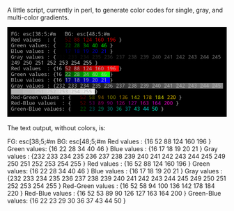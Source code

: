 A little script, currently in perl, to generate color codes for
single, gray, and multi-color gradients.

![ansigradients script output](ansigradients-img.png)

The text output, without colors, is:

FG: esc[38;5;#m   BG: esc[48;5;#m
Red values  : {16 52 88 124 160 196 }
Green values: {16 22 28 34 40 46 }
Blue values : {16 17 18 19 20 21 }
Gray values : {232 233 234 235 236 237 238 239 240 241 242 243 244 245 249 250 251 252 253 254 255 }
Red values  : {16 52 88 124 160 196 }
Green values: {16 22 28 34 40 46 }
Blue values : {16 17 18 19 20 21 }
Gray values : {232 233 234 235 236 237 238 239 240 241 242 243 244 245 249 250 251 252 253 254 255 }
Red-Green values : {16 52 58 94 100 136 142 178 184 220 }
Red-Blue values  : {16 52 53 89 90 126 127 163 164 200 }
Green-Blue values: {16 22 23 29 30 36 37 43 44 50 }

